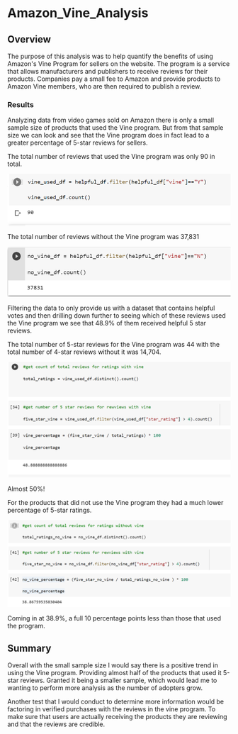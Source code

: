# Amazon_Vine_Analysis

## Overview 

The purpose of this analysis was to help quantify the benefits of using Amazon's Vine Program for sellers on the website. The program is a service that allows manufacturers and publishers to receive reviews for their products. Companies pay a small fee to Amazon and provide products to Amazon Vine members, who are then required to publish a review.


### Results 

Analyzing data from video games sold on Amazon there is only a small sample size of products that used the Vine program. But from that sample size we can look and see that the Vine program does in fact lead to a greater percentage of 5-star reviews for sellers.

The total number of reviews that used the Vine program was only 90 in total. 

![This is an image](https://github.com/BrandonCodes95/Amazon_Vine_Analysis/blob/db9146cdbbcdcbe96a9d18f9910c9099df7b2dab/Vine_users.PNG)

The total number of reviews without the Vine program was 37,831

![This is an image](https://github.com/BrandonCodes95/Amazon_Vine_Analysis/blob/db9146cdbbcdcbe96a9d18f9910c9099df7b2dab/No_vine_users.PNG)

Filtering the data to only provide us with a dataset that contains helpful votes and then drilling down further to seeing which of these reviews used the Vine program we see that 48.9% of them received helpful 5 star reviews. 

The total number of 5-star reviews for the Vine program was 44 with the total number of 4-star reviews without it was 14,704. 

![This is an image](https://github.com/BrandonCodes95/Amazon_Vine_Analysis/blob/993e8f697d9093e48e91dec8c23899fc3b249734/Vine_5_Star.PNG) 

Almost 50%! 

For the products that did not use the Vine program they had a much lower percentage of 5-star ratings. 

![This is an image](https://github.com/BrandonCodes95/Amazon_Vine_Analysis/blob/993e8f697d9093e48e91dec8c23899fc3b249734/No_Vine_5_star.PNG)

Coming in at 38.9%, a full 10 percentage points less than those that used the program. 

## Summary 

Overall with the small sample size I would say there is a positive trend in using the Vine program. Providing almost half of the products that used it 5-star reviews. Granted it being a smaller sample, which would lead me to wanting to perform more analysis as the number of adopters grow. 

Another test that I would conduct to determine more information would be factoring in verified purchases with the reviews in the vine program. To make sure that users are actually receiving the products they are reviewing and that the reviews are credible.
